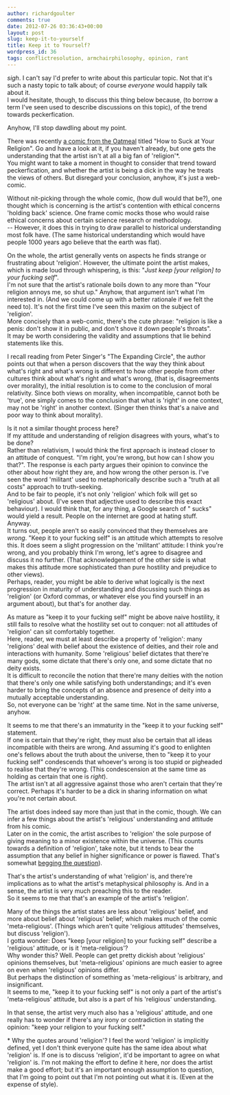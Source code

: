 ```yaml
---
author: richardgoulter
comments: true
date: 2012-07-26 03:36:43+00:00
layout: post
slug: keep-it-to-yourself
title: Keep it to Yourself?
wordpress_id: 36
tags: conflictresolution, armchairphilosophy, opinion, rant
---
```


_sigh_. I can't say I'd prefer to write about this particular topic. Not that it's such a nasty topic to talk about; of course _everyone_ would happily talk about it.  
I would hesitate, though, to discuss this thing below because, (to borrow a term I've seen used to describe discussions on this topic), of the trend towards peckerfication.

Anyhow, I'll stop dawdling about my point.

There was recently [a comic from the Oatmeal](http://theoatmeal.com/comics/religion) titled "How to Suck at Your Religion". Go and have a look at it, if you haven't already, but one gets the understanding that the artist isn't at all a big fan of 'religion'\*.  
You might want to take a moment in thought to consider that trend toward peckerfication, and whether the artist is being a dick in the way he treats the views of others. But disregard your conclusion, anyhow, it's just a web-comic.

Without nit-picking through the whole comic, (how dull would that be?), one thought which is concerning is the artist's contention with ethical concerns 'holding back' science. One frame comic mocks those who would raise ethical concerns about certain science research or methodology.  
-- However, it does this in trying to draw parallel to historical understanding most folk have. (The same historical understanding which would have people 1000 years ago believe that the earth was flat).

On the whole, the artist generally vents on aspects he finds strange or frustrating about 'religion'. However, the ultimate point the artist makes, which is made loud through whispering, is this: "_Just keep [your religion] to your fucking self_".  
I'm not sure that the artist's rationale boils down to any more than "Your religion annoys me, so shut up." Anyhow, that argument isn't what I'm interested in. (And we could come up with a better rationale if we felt the need to). It's not the first time I've seen this maxim on the subject of 'religion'.  
More concisely than a web-comic, there's the cute phrase: "religion is like a penis: don't show it in public, and don't shove it down people's throats".  
It may be worth considering the validity and assumptions that lie behind statements like this.

I recall reading from Peter Singer's "The Expanding Circle", the author points out that when a person discovers that the way they think about what's right and what's wrong is different to how other people from other cultures think about what's right and what's wrong, (that is, disagreements over morality), the initial resolution is to come to the conclusion of moral relativity. Since both views on morality, when incompatible, cannot both be 'true', one simply comes to the conclusion that what is 'right' in one context, may not be 'right' in another context. (Singer then thinks that's a naive and poor way to think about morality).

Is it not a similar thought process here?  
If my attitude and understanding of religion disagrees with yours, what's to be done?  
Rather than relativism, I would think the first approach is instead closer to an attitude of conquest. "I'm right, you're wrong, but how can I show you that?". The response is each party argues their opinion to convince the other about how right they are, and how wrong the other person is. I've seen the word 'militant' used to metaphorically describe such a "truth at all costs" approach to truth-seeking.  
And to be fair to people, it's not only 'religion' which folk will get so 'religious' about. (I've seen that adjective used to describe this exact behaviour). I would think that, for any thing, a Google search of "<thing> sucks" would yield a result. People on the internet are good at hating stuff.  
Anyway.  
It turns out, people aren't so easily convinced that they themselves are _wrong_. "Keep it to your fucking self" is an attitude which attempts to resolve this. It does seem a slight progression on the 'militant' attitude: I think you're wrong, and you probably think I'm wrong, let's agree to disagree and discuss it no further. (That acknowledgement of the other side is what makes this attitude more sophisticated than pure hostility and prejudice to other views).  
Perhaps, reader, you might be able to derive what logically is the next progression in maturity of understanding and discussing such things as 'religion' (or Oxford commas, or whatever else you find yourself in an argument about), but that's for another day.

As mature as "keep it to your fucking self" might be above naive hostility, it still fails to resolve what the hostility set out to conquer: not all attitudes of 'religion' can sit comfortably together.  
Here, reader, we must at least describe a property of 'religion': many 'religions' deal with belief about the existence of deities, and their role and interactions with humanity. Some 'religious' belief dictates that there're many gods, some dictate that there's only one, and some dictate that no deity exists.  
It is difficult to reconcile the notion that there're many deities with the notion that there's only one while satisfying both understandings; and it's even harder to bring the concepts of an absence and presence of deity into a mutually acceptable understanding.  
So, not everyone can be 'right' at the same time. Not in the same universe, anyhow.

It seems to me that there's an immaturity in the "keep it to your fucking self" statement.  
If one is certain that they're right, they must also be certain that all ideas incompatible with theirs are wrong. And assuming it's good to enlighten one's fellows about the truth about the universe, then to "keep it to your fucking self" condescends that whoever's wrong is too stupid or pigheaded to realise that they're wrong. (This condescension at the same time as holding as certain that one is _right_).  
The artist isn't at all aggressive against those who aren't certain that they're correct. Perhaps it's harder to be a dick in sharing information on what you're not certain about.

The artist does indeed say more than just that in the comic, though. We can infer a few things about the artist's 'religious' understanding and attitude from his comic.  
Later on in the comic, the artist ascribes to 'religion' the sole purpose of giving meaning to a minor existence within the universe. (This counts towards a definition of 'religion', take note, but it tends to bear the assumption that any belief in higher significance or power is flawed. That's somewhat [begging the question](http://en.wikipedia.org/wiki/Begging_the_question)).

That's the artist's understanding of what 'religion' is, and there're implications as to what the artist's metaphysical philosophy is. And in a sense, the artist is very much preaching this to the reader.  
So it seems to me that that's an example of the artist's 'religion'.

Many of the things the artist states are less about 'religious' belief, and more about belief about 'religious' belief; which makes much of the comic 'meta-religious'. (Things which aren't quite 'religious attitudes' themselves, but discuss 'religion').  
I gotta wonder: Does "keep [your religion] to your fucking self" describe a 'religious' attitude, or is it 'meta-religious'?  
Why wonder this? Well. People can get pretty dickish about 'religious' opinions themselves, but 'meta-religious' opinions are much easier to agree on even when 'religious' opinions differ.  
But perhaps the distinction of something as 'meta-religious' is arbitrary, and insignificant.  
It seems to me, "keep it to your fucking self" is not only a part of the artist's 'meta-religious' attitude, but also is a part of his 'religious' understanding.

In that sense, the artist very much also has a 'religious' attitude, and one really has to wonder if there's any irony or contradiction in stating the opinion: "keep your religion to your fucking self."

\* Why the quotes around 'religion'? I feel the word 'religion' is implicitly defined, yet I don't think everyone quite has the same idea about what 'religion' is. If one is to discuss 'religion', it'd be important to agree on what 'religion' is. I'm not making the effort to define it here, nor does the artist make a good effort; but it's an important enough assumption to question, that I'm going to point out that I'm not pointing out what it is. (Even at the expense of style).
